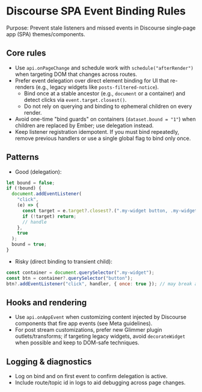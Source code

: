 # Discourse SPA Event Binding Rules

Purpose: Prevent stale listeners and missed events in Discourse single‑page app (SPA) themes/components.

## Core rules

- Use `api.onPageChange` and schedule work with `schedule("afterRender")` when targeting DOM that changes across routes.
- Prefer event delegation over direct element binding for UI that re-renders (e.g., legacy widgets like `posts-filtered-notice`).
  - Bind once at a stable ancestor (e.g., `document` or a container) and detect clicks via `event.target.closest()`.
  - Do not rely on querying and binding to ephemeral children on every render.
- Avoid one-time "bind guards" on containers (`dataset.bound = "1"`) when children are replaced by Ember; use delegation instead.
- Keep listener registration idempotent. If you must bind repeatedly, remove previous handlers or use a single global flag to bind only once.

## Patterns

- Good (delegation):

```js
let bound = false;
if (!bound) {
  document.addEventListener(
    "click",
    (e) => {
      const target = e.target?.closest?.(".my-widget button, .my-widget a");
      if (!target) return;
      // handle
    },
    true
  );
  bound = true;
}
```

- Risky (direct binding to transient child):

```js
const container = document.querySelector(".my-widget");
const btn = container?.querySelector("button");
btn?.addEventListener("click", handler, { once: true }); // may break after re-render
```

## Hooks and rendering

- Use `api.onAppEvent` when customizing content injected by Discourse components that fire app events (see Meta guidelines).
- For post stream customizations, prefer new Glimmer plugin outlets/transforms; if targeting legacy widgets, avoid `decorateWidget` when possible and keep to DOM-safe techniques.

## Logging & diagnostics

- Log on bind and on first event to confirm delegation is active.
- Include route/topic id in logs to aid debugging across page changes.

